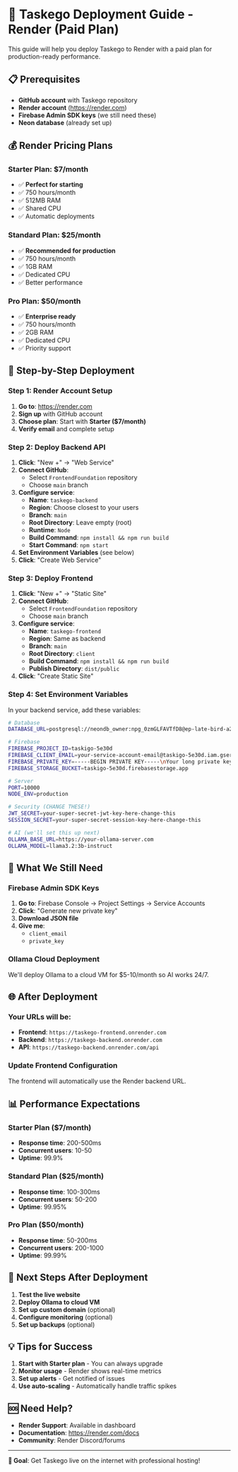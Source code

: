 # 🚀 Taskego Deployment Guide - Render (Paid Plan)

This guide will help you deploy Taskego to Render with a paid plan for production-ready performance.

## 📋 Prerequisites

- **GitHub account** with Taskego repository
- **Render account** (https://render.com)
- **Firebase Admin SDK keys** (we still need these)
- **Neon database** (already set up)

## 💰 Render Pricing Plans

### **Starter Plan: $7/month**
- ✅ **Perfect for starting**
- ✅ 750 hours/month
- ✅ 512MB RAM
- ✅ Shared CPU
- ✅ Automatic deployments

### **Standard Plan: $25/month**
- ✅ **Recommended for production**
- ✅ 750 hours/month
- ✅ 1GB RAM
- ✅ Dedicated CPU
- ✅ Better performance

### **Pro Plan: $50/month**
- ✅ **Enterprise ready**
- ✅ 750 hours/month
- ✅ 2GB RAM
- ✅ Dedicated CPU
- ✅ Priority support

## 🚀 Step-by-Step Deployment

### **Step 1: Render Account Setup**
1. **Go to**: https://render.com
2. **Sign up** with GitHub account
3. **Choose plan**: Start with **Starter ($7/month)**
4. **Verify email** and complete setup

### **Step 2: Deploy Backend API**
1. **Click**: "New +" → "Web Service"
2. **Connect GitHub**:
   - Select `FrontendFoundation` repository
   - Choose `main` branch
3. **Configure service**:
   - **Name**: `taskego-backend`
   - **Region**: Choose closest to your users
   - **Branch**: `main`
   - **Root Directory**: Leave empty (root)
   - **Runtime**: `Node`
   - **Build Command**: `npm install && npm run build`
   - **Start Command**: `npm start`
4. **Set Environment Variables** (see below)
5. **Click**: "Create Web Service"

### **Step 3: Deploy Frontend**
1. **Click**: "New +" → "Static Site"
2. **Connect GitHub**:
   - Select `FrontendFoundation` repository
   - Choose `main` branch
3. **Configure service**:
   - **Name**: `taskego-frontend`
   - **Region**: Same as backend
   - **Branch**: `main`
   - **Root Directory**: `client`
   - **Build Command**: `npm install && npm run build`
   - **Publish Directory**: `dist/public`
4. **Click**: "Create Static Site"

### **Step 4: Set Environment Variables**
In your backend service, add these variables:

```bash
# Database
DATABASE_URL=postgresql://neondb_owner:npg_0zmGLFAVTfD8@ep-late-bird-a2hy8pmq.eu-central-1.aws.neon.tech/neondb?sslmode=require&channel_binding=require

# Firebase
FIREBASE_PROJECT_ID=taskigo-5e30d
FIREBASE_CLIENT_EMAIL=your-service-account-email@taskigo-5e30d.iam.gserviceaccount.com
FIREBASE_PRIVATE_KEY=-----BEGIN PRIVATE KEY-----\nYour long private key here\n-----END PRIVATE KEY-----
FIREBASE_STORAGE_BUCKET=taskigo-5e30d.firebasestorage.app

# Server
PORT=10000
NODE_ENV=production

# Security (CHANGE THESE!)
JWT_SECRET=your-super-secret-jwt-key-here-change-this
SESSION_SECRET=your-super-secret-session-key-here-change-this

# AI (we'll set this up next)
OLLAMA_BASE_URL=https://your-ollama-server.com
OLLAMA_MODEL=llama3.2:3b-instruct
```

## 🔑 What We Still Need

### **Firebase Admin SDK Keys**
1. **Go to**: Firebase Console → Project Settings → Service Accounts
2. **Click**: "Generate new private key"
3. **Download JSON file**
4. **Give me**:
   - `client_email`
   - `private_key`

### **Ollama Cloud Deployment**
We'll deploy Ollama to a cloud VM for $5-10/month so AI works 24/7.

## 🌐 After Deployment

### **Your URLs will be**:
- **Frontend**: `https://taskego-frontend.onrender.com`
- **Backend**: `https://taskego-backend.onrender.com`
- **API**: `https://taskego-backend.onrender.com/api`

### **Update Frontend Configuration**
The frontend will automatically use the Render backend URL.

## 📊 Performance Expectations

### **Starter Plan ($7/month)**
- **Response time**: 200-500ms
- **Concurrent users**: 10-50
- **Uptime**: 99.9%

### **Standard Plan ($25/month)**
- **Response time**: 100-300ms
- **Concurrent users**: 50-200
- **Uptime**: 99.95%

### **Pro Plan ($50/month)**
- **Response time**: 50-200ms
- **Concurrent users**: 200-1000
- **Uptime**: 99.99%

## 🔄 Next Steps After Deployment

1. **Test the live website**
2. **Deploy Ollama to cloud VM**
3. **Set up custom domain** (optional)
4. **Configure monitoring** (optional)
5. **Set up backups** (optional)

## 💡 Tips for Success

1. **Start with Starter plan** - You can always upgrade
2. **Monitor usage** - Render shows real-time metrics
3. **Set up alerts** - Get notified of issues
4. **Use auto-scaling** - Automatically handle traffic spikes

## 🆘 Need Help?

- **Render Support**: Available in dashboard
- **Documentation**: https://render.com/docs
- **Community**: Render Discord/forums

---

**🎯 Goal**: Get Taskego live on the internet with professional hosting!
